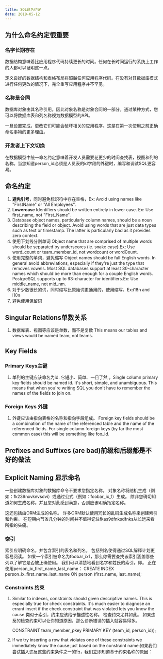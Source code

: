 ```yaml
---
title: SQL命名约定
date: 2018-05-12
---
```


## 为什么命名约定很重要
### 名字长期存在
数据结构意味着比应用程序代码持续更长的时间。任何在长时间运行的系统上工作的人都可以证明这一点。

定义良好的数据结构和表格布局将超越任何应用程序代码。在没有对其数据库模式进行任何更改的情况下，完全重写应用程序并不罕见。

### 名称是合同
数据库对象由其名称引用，因此对象名称是对象合同的一部分。通过某种方式，您可以将数据库表和列名称视为数据模型的API。

一旦设置完成，更改它们可能会破坏相关的应用程序。这是在第一次使用之前正确命名事物的更多理由。

### 开发者上下文切换
在数据模型中统一命名约定意味着开发人员需要花更少的时间查找表，视图和列的名称。当您知道person_id必须是人员表的id字段的外键时，编写和调试SQL更容易。

## 命名约定
1. **避免引号**，同时避免标识符中存在空格，Ex: Avoid using names like "FirstName" or "All Employees".
2. **Lowercase** Identifiers should be written entirely in lower case. Ex: Use first_name, not "First_Name".
3.  Database object names, particularly column names, should be a noun describing the field or object. Avoid using words that are just data types such as text or timestamp. The latter is particularly bad as it provides zero context.
4. 使用下划线分割单词 Object name that are comprised of multiple words should be separated by underscores (ie. snake case).Ex: Use word_count or team_member_id, not wordcount or wordCount.
5. 使用完整的单词，避免缩写  Object names should be full English words. In general avoid abbreviations, especially if they're just the type that removes vowels. Most SQL databases support at least 30-character names which should be more than enough for a couple English words. PostgreSQL supports up to 63-character for identifiers.Ex: Use middle_name, not mid_nm.
6. 对于少数很长的词，同时缩写比原始词更通用的，使用缩写。Ex:i18n and l10n 
7. 避免使用保留词

## Singular Relations单数关系
1. 数据库表、视图等应该是单数，而不是复数 This means our tables and views would be named team, not teams.

## Key Fields

### Primary Keys主键
1. 单列的主键应该命名为id. 它短小、简单、一目了然 。Single column primary key fields should be named id. It's short, simple, and unambiguous. This means that when you're writing SQL you don't have to remember the names of the fields to join on.

### Foreign Keys 外键
1. 外键应该由指向表格的名称和指向字段组成。 Foreign key fields should be a combination of the name of the referenced table and the name of the referenced fields. For single column foreign keys (by far the most common case) this will be something like foo_id.

## Prefixes and Suffixes (are bad)前缀和后缀都是不好的做法

## Explicit Naming 显示命名

一些创建数据库对象的数据库命令不要求您指定名称。 对象名称将随机生成（例如：fk239nxvknvsdvi）或通过公式（例如：foobar_ix_1）生成。 除非您确切知道如何生成名称，并且您对此感到满意，否则应该明确指定名称。

这还包括由ORM生成的名称。 许多ORM默认使用冗长的乱码生成名称来创建索引和约束。 在短期内节省几分钟的时间并不值得记住fkas9dfnksdfnks从长远来看所指的头痛。
### 索引
索引应明确命名，并包含索引的表名和列名。 包括列名使得通过SQL解释计划更容易阅读。 如果一个索引被命名为foobar_ix1，那么你需要查找该索引涵盖哪些列以了解它是否被正确使用。
我们可以清楚地看到名字和姓氏的索引，即。 正在使用person_ix_first_name_last_name：
    CREATE INDEX person_ix_first_name_last_name ON person (first_name, last_name);
### Constraints 约束
1. Similar to indexes, constraints should given descriptive names. This is especially true for check constraints. It's much easier to diagnose an errant insert if the check constraint that was violated lets you know the cause.类似于索引，约束应该给予描述性名称。 检查约束尤其如此。 如果违反的检查约束可以让你知道原因，那么诊断错误的插入就容易得多。

     CONSTRAINT team_member_pkey PRIMARY KEY (team_id, person_id));
2. If we try inserting a row that violates one of these constraints we immediately know the cause just based on the constraint name:如果我们尝试插入违反这些约束条件之一的行，我们立即知道基于约束名称的原因：

